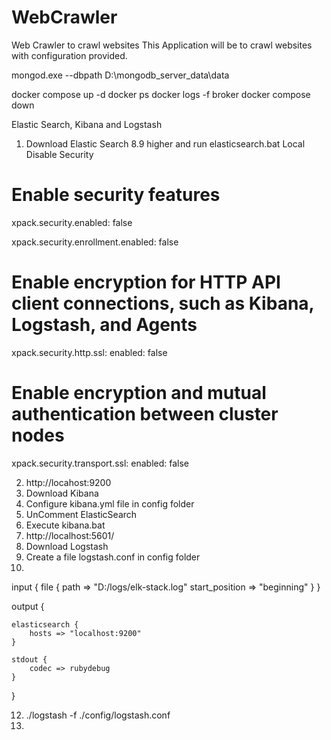 # WebCrawler
Web Crawler to crawl websites
This Application will be to crawl websites with configuration provided.

mongod.exe --dbpath D:\mongodb_server_data\data

docker compose up -d
docker ps
docker logs -f broker
docker compose down


Elastic Search, Kibana and Logstash

1. Download Elastic Search 8.9 higher and run elasticsearch.bat
Local Disable Security
# Enable security features
xpack.security.enabled: false

xpack.security.enrollment.enabled: false

# Enable encryption for HTTP API client connections, such as Kibana, Logstash, and Agents
xpack.security.http.ssl:
enabled: false

# Enable encryption and mutual authentication between cluster nodes
xpack.security.transport.ssl:
enabled: false

2. http://locahost:9200
3. Download Kibana
4. Configure kibana.yml file in config folder
5. UnComment ElasticSearch
6. Execute kibana.bat
7. http://localhost:5601/
8. Download Logstash
9. Create a file logstash.conf in config folder
10. 
input {
file {
path => "D:/logs/elk-stack.log"
start_position => "beginning"
}
}

output {

	elasticsearch {
		hosts => "localhost:9200"
	}
	
	stdout {
		codec => rubydebug
	}
}

12. ./logstash -f ./config/logstash.conf
13. 






